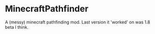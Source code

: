 MinecraftPathfinder
===================

A (messy) minecraft pathfinding mod. Last version it 'worked' on was 1.8 beta I think.

